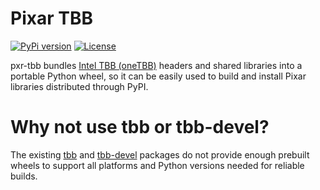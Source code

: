 # Pixar TBB

[![PyPi version](https://img.shields.io/pypi/v/pxr-tbb.svg?logo=pypi&label=PyPI&logoColor=gold)](https://pypi.python.org/pypi/pxr-tbb)
[![License](https://img.shields.io/badge/License-Apache_2.0-yellow.svg)](https://github.com/uxlfoundation/oneTBB/blob/master/LICENSE.txt)

pxr-tbb bundles [Intel TBB (oneTBB)](https://uxlfoundation.github.io/oneTBB/)
headers and shared libraries into a portable Python wheel, so it can be easily
used to build and install Pixar libraries distributed through PyPI.

# Why not use tbb or tbb-devel?

The existing [tbb](https://pypi.org/project/tbb/) and 
[tbb-devel](https://pypi.org/project/tbb-devel/) packages do not provide enough
prebuilt wheels to support all platforms and Python versions needed for
reliable builds.
